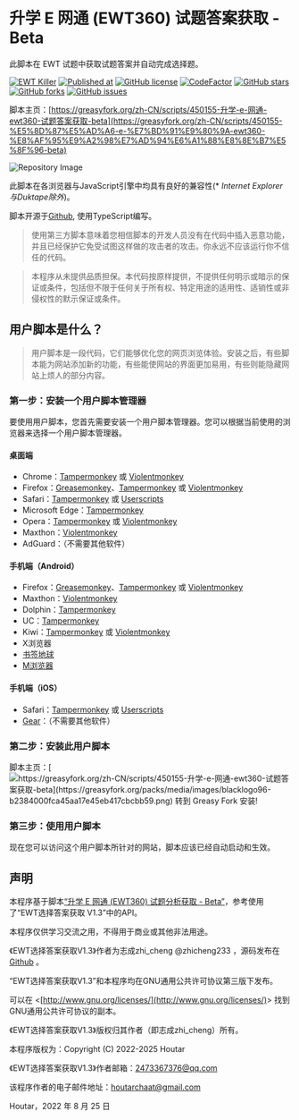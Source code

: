# 升学 E 网通 (EWT360) 试题答案获取 - Beta
此脚本在 EWT 试题中获取试题答案并自动完成选择题。

[![EWT Killer](https://img.shields.io/github/v/release/houtarchat-cyber/EWT-get-answer?color=5d89d2&label=EWT%20Killer)](https://github.com/houtarchat-cyber/EWT-get-answer/releases/latest)
[![Published at](https://img.shields.io/github/release-date/houtarchat-cyber/EWT-get-answer?color=5d89d2&label=Published%20at)](https://github.com/houtarchat-cyber/EWT-get-answer/releases/latest)
[![GitHub license](https://img.shields.io/github/license/houtarchat-cyber/EWT-get-answer)](https://github.com/houtarchat-cyber/EWT-get-answer/blob/main/LICENSE)
[![CodeFactor](https://www.codefactor.io/repository/github/houtarchat-cyber/ewt-get-answer/badge)](https://www.codefactor.io/repository/github/houtarchat-cyber/ewt-get-answer)
[![GitHub stars](https://img.shields.io/github/stars/houtarchat-cyber/EWT-get-answer)](https://github.com/houtarchat-cyber/EWT-get-answer/stargazers)
[![GitHub forks](https://img.shields.io/github/forks/houtarchat-cyber/EWT-get-answer)](https://github.com/houtarchat-cyber/EWT-get-answer/network/members)
[![GitHub issues](https://img.shields.io/github/issues/houtarchat-cyber/EWT-get-answer)](https://github.com/houtarchat-cyber/EWT-get-answer/issues)

脚本主页：[https://greasyfork.org/zh-CN/scripts/450155-升学-e-网通-ewt360-试题答案获取-beta](https://greasyfork.org/zh-CN/scripts/450155-%E5%8D%87%E5%AD%A6-e-%E7%BD%91%E9%80%9A-ewt360-%E8%AF%95%E9%A2%98%E7%AD%94%E6%A1%88%E8%8E%B7%E5%8F%96-beta)

![Repository Image](https://repository-images.githubusercontent.com/529219578/34135101-3012-44ee-bf33-06e07ad36fd0)

此脚本在各浏览器与JavaScript引擎中均具有良好的兼容性(* *Internet Explorer与Duktape除外*)。

脚本开源于[Github](https://github.com/houtarchat-cyber/EWT-get-answer), 使用TypeScript编写。

> 使用第三方脚本意味着您相信脚本的开发人员没有在代码中插入恶意功能，并且已经保护它免受试图这样做的攻击者的攻击。你永远不应该运行你不信任的代码。

> 本程序从未提供品质担保。本代码按原样提供，不提供任何明示或暗示的保证或条件，包括但不限于任何关于所有权、特定用途的适用性、适销性或非侵权性的默示保证或条件。

## 用户脚本是什么？
> 用户脚本是一段代码，它们能够优化您的网页浏览体验。安装之后，有些脚本能为网站添加新的功能，有些能使网站的界面更加易用，有些则能隐藏网站上烦人的部分内容。

### 第一步：安装一个用户脚本管理器
要使用用户脚本，您首先需要安装一个用户脚本管理器。您可以根据当前使用的浏览器来选择一个用户脚本管理器。

#### 桌面端
 - Chrome：[Tampermonkey](https://chrome.google.com/webstore/detail/tampermonkey/dhdgffkkebhmkfjojejmpbldmpobfkfo) 或 [Violentmonkey](https://chrome.google.com/webstore/detail/violent-monkey/jinjaccalgkegednnccohejagnlnfdag)
 - Firefox：[Greasemonkey](https://addons.mozilla.org/firefox/addon/greasemonkey/)、[Tampermonkey](https://addons.mozilla.org/firefox/addon/tampermonkey/) 或 [Violentmonkey](https://addons.mozilla.org/firefox/addon/violentmonkey/)
 - Safari：[Tampermonkey](http://tampermonkey.net/?browser=safari) 或 [Userscripts](https://apps.apple.com/app/userscripts/id1463298887)
 - Microsoft Edge：[Tampermonkey](https://microsoftedge.microsoft.com/addons/detail/tampermonkey/iikmkjmpaadaobahmlepeloendndfphd)
 - Opera：[Tampermonkey](https://addons.opera.com/extensions/details/tampermonkey-beta/) 或 [Violentmonkey](https://violentmonkey.github.io/get-it/)
 - Maxthon：[Violentmonkey](http://extension.maxthon.com/detail/index.php?view_id=1680)
 - AdGuard：（不需要其他软件）

#### 手机端（Android）
 - Firefox：[Greasemonkey](https://addons.mozilla.org/firefox/addon/greasemonkey/)、[Tampermonkey](https://addons.mozilla.org/firefox/addon/tampermonkey/) 或 [Violentmonkey](https://addons.mozilla.org/firefox/addon/violentmonkey/)
 - Maxthon：[Violentmonkey](http://extension.maxthon.com/detail/index.php?view_id=1680)
 - Dolphin：[Tampermonkey](https://play.google.com/store/apps/details?id=net.tampermonkey.dolphin)
 - UC：[Tampermonkey](https://www.tampermonkey.net/?browser=ucweb&ext=dhdg)
 - Kiwi：[Tampermonkey](https://chrome.google.com/webstore/detail/tampermonkey/dhdgffkkebhmkfjojejmpbldmpobfkfo) 或 [Violentmonkey](https://chrome.google.com/webstore/detail/violent-monkey/jinjaccalgkegednnccohejagnlnfdag)
 - X浏览器
 - [书签地球](https://www.bookmarkearth.com/download/app)
 - [M浏览器](http://mbrowser.nr19.cn/)

#### 手机端（iOS）
 - Safari：[Tampermonkey](http://tampermonkey.net/?browser=safari) 或 [Userscripts](https://apps.apple.com/app/userscripts/id1463298887)
 - [Gear](https://gear4.app/)：（不需要其他软件）

### 第二步：安装此用户脚本
脚本主页：[![https://greasyfork.org/zh-CN/scripts/450155-升学-e-网通-ewt360-试题答案获取-beta](https://greasyfork.org/packs/media/images/blacklogo96-b2384000fca45aa17e45eb417cbcbb59.png) 转到 Greasy Fork 安装!](https://greasyfork.org/zh-CN/scripts/450155-%E5%8D%87%E5%AD%A6-e-%E7%BD%91%E9%80%9A-ewt360-%E8%AF%95%E9%A2%98%E7%AD%94%E6%A1%88%E8%8E%B7%E5%8F%96-beta)

### 第三步：使用用户脚本
现在您可以访问这个用户脚本所针对的网站，脚本应该已经自动启动和生效。

## 声明

本程序基于脚本[“升学 E 网通 (EWT360) 试题分析获取 - Beta”](https://greasyfork.org/zh-CN/scripts/448799-%E5%8D%87%E5%AD%A6-e-%E7%BD%91%E9%80%9A-ewt360-%E8%AF%95%E9%A2%98%E5%88%86%E6%9E%90%E8%8E%B7%E5%8F%96-beta)，参考使用了“EWT选择答案获取 V1.3”中的API。

本程序仅供学习交流之用，不得用于商业或其他非法用途。

《EWT选择答案获取V1.3》作者为志成zhi_cheng @zhicheng233 ，源码发布在 [Github](https://github.com/zhicheng233/EWT-get-answer) 。

“EWT选择答案获取V1.3”和本程序均在GNU通用公共许可协议第三版下发布。

可以在 &lt;[http://www.gnu.org/licenses/](http://www.gnu.org/licenses/)&gt; 找到GNU通用公共许可协议的副本。

《EWT选择答案获取V1.3》版权归其作者（即志成zhi_cheng）所有。

本程序版权为：Copyright (C) 2022-2025 Houtar

《EWT选择答案获取V1.3》作者邮箱：[2473367376@qq.com](mailto:2473367376@qq.com)

该程序作者的电子邮件地址：[houtarchaat@gmail.com](mailto:houtarchaat@gmail.com)

Houtar，2022 年 8 月 25 日
